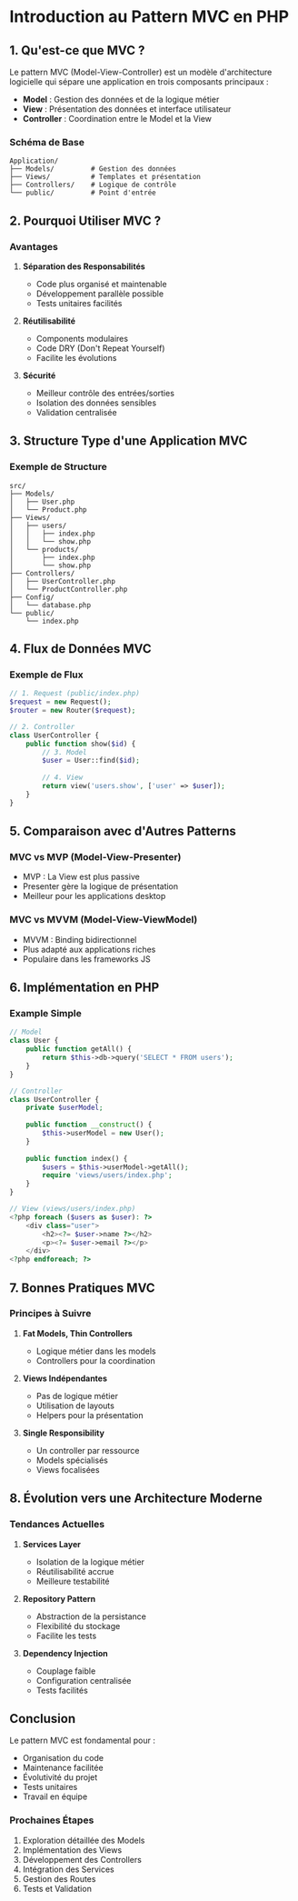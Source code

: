 # Introduction au Pattern MVC en PHP

## 1. Qu'est-ce que MVC ?

Le pattern MVC (Model-View-Controller) est un modèle d'architecture logicielle qui sépare une application en trois composants principaux :

- **Model** : Gestion des données et de la logique métier
- **View** : Présentation des données et interface utilisateur
- **Controller** : Coordination entre le Model et la View

### Schéma de Base
```
Application/
├── Models/         # Gestion des données
├── Views/          # Templates et présentation
├── Controllers/    # Logique de contrôle
└── public/         # Point d'entrée
```

## 2. Pourquoi Utiliser MVC ?

### Avantages
1. **Séparation des Responsabilités**
   - Code plus organisé et maintenable
   - Développement parallèle possible
   - Tests unitaires facilités

2. **Réutilisabilité**
   - Components modulaires
   - Code DRY (Don't Repeat Yourself)
   - Facilite les évolutions

3. **Sécurité**
   - Meilleur contrôle des entrées/sorties
   - Isolation des données sensibles
   - Validation centralisée

## 3. Structure Type d'une Application MVC

### Exemple de Structure
```
src/
├── Models/
│   ├── User.php
│   └── Product.php
├── Views/
│   ├── users/
│   │   ├── index.php
│   │   └── show.php
│   └── products/
│       ├── index.php
│       └── show.php
├── Controllers/
│   ├── UserController.php
│   └── ProductController.php
├── Config/
│   └── database.php
└── public/
    └── index.php
```

## 4. Flux de Données MVC

### Exemple de Flux
```php
// 1. Request (public/index.php)
$request = new Request();
$router = new Router($request);

// 2. Controller
class UserController {
    public function show($id) {
        // 3. Model
        $user = User::find($id);
        
        // 4. View
        return view('users.show', ['user' => $user]);
    }
}
```

## 5. Comparaison avec d'Autres Patterns

### MVC vs MVP (Model-View-Presenter)
- MVP : La View est plus passive
- Presenter gère la logique de présentation
- Meilleur pour les applications desktop

### MVC vs MVVM (Model-View-ViewModel)
- MVVM : Binding bidirectionnel
- Plus adapté aux applications riches
- Populaire dans les frameworks JS

## 6. Implémentation en PHP

### Example Simple
```php
// Model
class User {
    public function getAll() {
        return $this->db->query('SELECT * FROM users');
    }
}

// Controller
class UserController {
    private $userModel;
    
    public function __construct() {
        $this->userModel = new User();
    }
    
    public function index() {
        $users = $this->userModel->getAll();
        require 'views/users/index.php';
    }
}

// View (views/users/index.php)
<?php foreach ($users as $user): ?>
    <div class="user">
        <h2><?= $user->name ?></h2>
        <p><?= $user->email ?></p>
    </div>
<?php endforeach; ?>
```

## 7. Bonnes Pratiques MVC

### Principes à Suivre
1. **Fat Models, Thin Controllers**
   - Logique métier dans les models
   - Controllers pour la coordination

2. **Views Indépendantes**
   - Pas de logique métier
   - Utilisation de layouts
   - Helpers pour la présentation

3. **Single Responsibility**
   - Un controller par ressource
   - Models spécialisés
   - Views focalisées

## 8. Évolution vers une Architecture Moderne

### Tendances Actuelles
1. **Services Layer**
   - Isolation de la logique métier
   - Réutilisabilité accrue
   - Meilleure testabilité

2. **Repository Pattern**
   - Abstraction de la persistance
   - Flexibilité du stockage
   - Facilite les tests

3. **Dependency Injection**
   - Couplage faible
   - Configuration centralisée
   - Tests facilités

## Conclusion

Le pattern MVC est fondamental pour :
- Organisation du code
- Maintenance facilitée
- Évolutivité du projet
- Tests unitaires
- Travail en équipe

### Prochaines Étapes
1. Exploration détaillée des Models
2. Implémentation des Views
3. Développement des Controllers
4. Intégration des Services
5. Gestion des Routes
6. Tests et Validation 